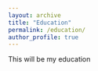 ```yaml
---
layout: archive
title: "Education"
permalink: /education/
author_profile: true
---
```


This will be my education
